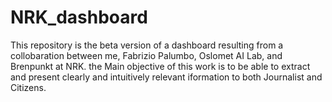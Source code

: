 # NRK_dashboard
 
 This repository is the beta version of a dashboard resulting from a collobaration between me, Fabrizio Palumbo, Oslomet AI Lab, and Brenpunkt at NRK.
 the Main objective of this work is to be able to extract and present clearly and intuitively relevant iformation to both Journalist and Citizens. 
 
